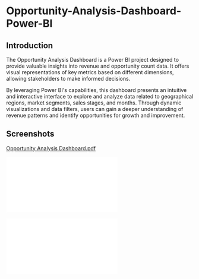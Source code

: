 # Opportunity-Analysis-Dashboard-Power-BI

## Introduction

The Opportunity Analysis Dashboard is a Power BI project designed to provide valuable insights into revenue and opportunity count data. It offers visual representations of key metrics based on different dimensions, allowing stakeholders to make informed decisions.

By leveraging Power BI's capabilities, this dashboard presents an intuitive and interactive interface to explore and analyze data related to geographical regions, market segments, sales stages, and months. Through dynamic visualizations and data filters, users can gain a deeper understanding of revenue patterns and identify opportunities for growth and improvement.

## Screenshots

[Opportunity Analysis Dashboard.pdf](https://github.com/SyedSaifAhmed/Opportunity-Analysis-Dashboard-Power-BI/files/11798530/Opportunity.Analysis.Dashboard.pdf)

![](Opportunity%20Analysis%20Dashboard.pdf)

![tw](Opportunity%20Analysis%20Dashboard.pdf)

